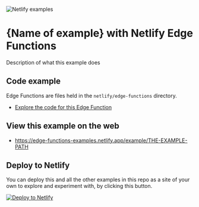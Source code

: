![Netlify examples](https://user-images.githubusercontent.com/5865/159468750-df1c2783-39b2-40da-9c0f-971f72a7ea3f.png)

# {Name of example} with Netlify Edge Functions

Description of what this example does

## Code example

Edge Functions are files held in the `netlify/edge-functions` directory.

- [Explore the code for this Edge Function](../../netlify/edge-functions/THE-EDGE-FUNCTION-FILE)

## View this example on the web

- https://edge-functions-examples.netlify.app/example/THE-EXAMPLE-PATH

## Deploy to Netlify

You can deploy this and all the other examples in this repo as a site of your own to explore and experiment with, by
clicking this button.

[![Deploy to Netlify](https://www.netlify.com/img/deploy/button.svg)](https://app.netlify.com/start/deploy?repository=https://github.com/netlify/edge-functions-examples)
